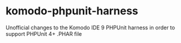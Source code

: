 # komodo-phpunit-harness
Unofficial changes to the Komodo IDE 9 PHPUnit harness in order to support PHPUnit 4+ .PHAR file
